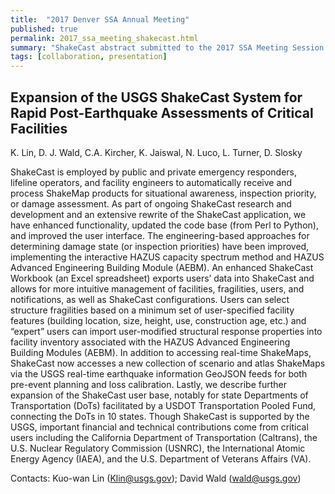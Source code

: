 ```yaml
---
title:  "2017 Denver SSA Annual Meeting"
published: true
permalink: 2017_ssa_meeting_shakecast.html
summary: "ShakeCast abstract submitted to the 2017 SSA Meeting Session on Earthquake Impacts on the Natural and Built Environment and Hazard Forecasts"
tags: [collaboration, presentation]
---
```


## Expansion of the USGS ShakeCast System for Rapid Post-Earthquake Assessments of Critical Facilities

K. Lin, D. J. Wald, C.A. Kircher, K. Jaiswal, N. Luco, L. Turner, D. Slosky
 
ShakeCast is employed by public and private emergency responders, lifeline operators, and facility engineers to automatically receive and process ShakeMap products for situational awareness, inspection priority, or damage assessment. As part of ongoing ShakeCast research and development and an extensive rewrite of the ShakeCast application, we have enhanced functionality, updated the code base (from Perl to Python), and improved the user interface. The engineering-based approaches for determining damage state (or inspection priorities) have been improved, implementing the interactive HAZUS capacity spectrum method and HAZUS Advanced Engineering Building Module (AEBM). An enhanced ShakeCast Workbook (an Excel spreadsheet) exports users’ data into ShakeCast and allows for more intuitive management of facilities, fragilities, users, and notifications, as well as ShakeCast configurations. Users can select structure fragilities based on a minimum set of user-specified facility features (building location, size, height, use, construction age, etc.) and “expert” users can import user-modified structural response properties into facility inventory associated with the HAZUS Advanced Engineering Building Modules (AEBM). In addition to accessing real-time ShakeMaps, ShakeCast now accesses a new collection of scenario and atlas ShakeMaps via the USGS real-time earthquake information GeoJSON feeds for both pre-event planning and loss calibration. Lastly, we describe further expansion of the ShakeCast user base, notably for state Departments of Transportation (DoTs) facilitated by a USDOT Transportation Pooled Fund, connecting the DoTs in 10 states. Though ShakeCast is supported by the USGS, important financial and technical contributions come from critical users including the California Department of Transportation (Caltrans), the U.S. Nuclear Regulatory Commission (USNRC), the International Atomic Energy Agency (IAEA), and the U.S. Department of Veterans Affairs (VA).

Contacts: Kuo-wan Lin (Klin@usgs.gov); David Wald (wald@usgs.gov)